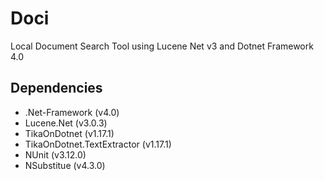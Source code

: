 # Doci
Local Document Search Tool using Lucene Net v3 and Dotnet Framework 4.0


## Dependencies

- .Net-Framework (v4.0)
- Lucene.Net (v3.0.3)
- TikaOnDotnet (v1.17.1)
- TikaOnDotnet.TextExtractor (v1.17.1)
- NUnit (v3.12.0)
- NSubstitue (v4.3.0)
